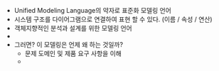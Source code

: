 - Unified Modeling Language의 약자로 표준화 모델링 언어
- 시스템 구조를 다이어그램으로 연결하여 표현 할 수 있다. (이름 / 속성 / 연산)
- 객체지향적인 분석과 설계를 위한 모델링 언어
-
- 그러면? 이 모델링은 언제 왜 하는 것일까?
	- 문제 도메인 및 제품 요구 사항을 이해
	-